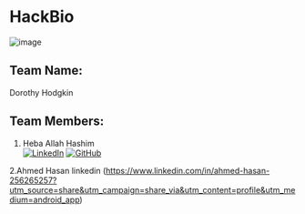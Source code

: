 # HackBio
![image](https://github.com/hebamuh68/HackBio/assets/69214737/ddb1b725-2562-4857-a4f6-09fd11aac7f1)

## Team Name:
Dorothy Hodgkin

## Team Members:
1. Heba Allah Hashim <br> [![LinkedIn](https://img.shields.io/badge/-LinkedIn-blue?style=flat-square&logo=linkedin&logoColor=white)](https://www.linkedin.com/in/heba333)
[![GitHub](https://img.shields.io/badge/-GitHub-black?style=flat-square&logo=github&logoColor=white)](https://github.com/hebamuh68)

2.Ahmed Hasan linkedin (https://www.linkedin.com/in/ahmed-hasan-256265257?utm_source=share&utm_campaign=share_via&utm_content=profile&utm_medium=android_app)